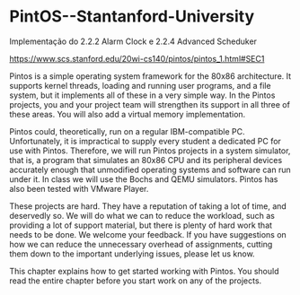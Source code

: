# PintOS--Stantanford-University

Implementação do 2.2.2 Alarm Clock e 2.2.4 Advanced Scheduker

https://www.scs.stanford.edu/20wi-cs140/pintos/pintos_1.html#SEC1

Pintos is a simple operating system framework for the 80x86 architecture. It supports kernel threads, loading and running user programs, and a file system, but it implements all of these in a very simple way. In the Pintos projects, you and your project team will strengthen its support in all three of these areas. You will also add a virtual memory implementation.

Pintos could, theoretically, run on a regular IBM-compatible PC. Unfortunately, it is impractical to supply every student a dedicated PC for use with Pintos. Therefore, we will run Pintos projects in a system simulator, that is, a program that simulates an 80x86 CPU and its peripheral devices accurately enough that unmodified operating systems and software can run under it. In class we will use the Bochs and QEMU simulators. Pintos has also been tested with VMware Player.

These projects are hard. They have a reputation of taking a lot of time, and deservedly so. We will do what we can to reduce the workload, such as providing a lot of support material, but there is plenty of hard work that needs to be done. We welcome your feedback. If you have suggestions on how we can reduce the unnecessary overhead of assignments, cutting them down to the important underlying issues, please let us know.

This chapter explains how to get started working with Pintos. You should read the entire chapter before you start work on any of the projects.
